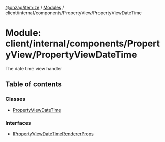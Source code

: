 [@onzag/itemize](../README.md) / [Modules](../modules.md) / client/internal/components/PropertyView/PropertyViewDateTime

# Module: client/internal/components/PropertyView/PropertyViewDateTime

The date time view handler

## Table of contents

### Classes

- [PropertyViewDateTime](../classes/client_internal_components_PropertyView_PropertyViewDateTime.PropertyViewDateTime.md)

### Interfaces

- [IPropertyViewDateTimeRendererProps](../interfaces/client_internal_components_PropertyView_PropertyViewDateTime.IPropertyViewDateTimeRendererProps.md)
